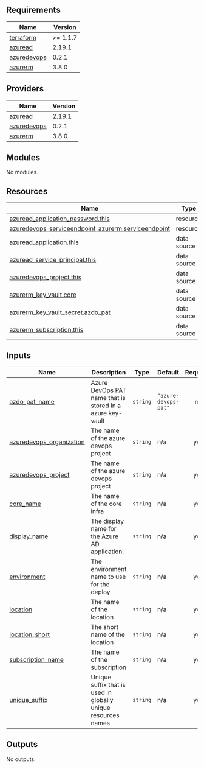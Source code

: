 ## Requirements

| Name | Version |
|------|---------|
| <a name="requirement_terraform"></a> [terraform](#requirement\_terraform) | >= 1.1.7 |
| <a name="requirement_azuread"></a> [azuread](#requirement\_azuread) | 2.19.1 |
| <a name="requirement_azuredevops"></a> [azuredevops](#requirement\_azuredevops) | 0.2.1 |
| <a name="requirement_azurerm"></a> [azurerm](#requirement\_azurerm) | 3.8.0 |

## Providers

| Name | Version |
|------|---------|
| <a name="provider_azuread"></a> [azuread](#provider\_azuread) | 2.19.1 |
| <a name="provider_azuredevops"></a> [azuredevops](#provider\_azuredevops) | 0.2.1 |
| <a name="provider_azurerm"></a> [azurerm](#provider\_azurerm) | 3.8.0 |

## Modules

No modules.

## Resources

| Name | Type |
|------|------|
| [azuread_application_password.this](https://registry.terraform.io/providers/hashicorp/azuread/2.19.1/docs/resources/application_password) | resource |
| [azuredevops_serviceendpoint_azurerm.serviceendpoint](https://registry.terraform.io/providers/microsoft/azuredevops/0.2.1/docs/resources/serviceendpoint_azurerm) | resource |
| [azuread_application.this](https://registry.terraform.io/providers/hashicorp/azuread/2.19.1/docs/data-sources/application) | data source |
| [azuread_service_principal.this](https://registry.terraform.io/providers/hashicorp/azuread/2.19.1/docs/data-sources/service_principal) | data source |
| [azuredevops_project.this](https://registry.terraform.io/providers/microsoft/azuredevops/0.2.1/docs/data-sources/project) | data source |
| [azurerm_key_vault.core](https://registry.terraform.io/providers/hashicorp/azurerm/3.8.0/docs/data-sources/key_vault) | data source |
| [azurerm_key_vault_secret.azdo_pat](https://registry.terraform.io/providers/hashicorp/azurerm/3.8.0/docs/data-sources/key_vault_secret) | data source |
| [azurerm_subscription.this](https://registry.terraform.io/providers/hashicorp/azurerm/3.8.0/docs/data-sources/subscription) | data source |

## Inputs

| Name | Description | Type | Default | Required |
|------|-------------|------|---------|:--------:|
| <a name="input_azdo_pat_name"></a> [azdo\_pat\_name](#input\_azdo\_pat\_name) | Azure DevOps PAT name that is stored in a azure key-vault | `string` | `"azure-devops-pat"` | no |
| <a name="input_azuredevops_organization"></a> [azuredevops\_organization](#input\_azuredevops\_organization) | The name of the azure devops project | `string` | n/a | yes |
| <a name="input_azuredevops_project"></a> [azuredevops\_project](#input\_azuredevops\_project) | The name of the azure devops project | `string` | n/a | yes |
| <a name="input_core_name"></a> [core\_name](#input\_core\_name) | The name of the core infra | `string` | n/a | yes |
| <a name="input_display_name"></a> [display\_name](#input\_display\_name) | The display name for the Azure AD application. | `string` | n/a | yes |
| <a name="input_environment"></a> [environment](#input\_environment) | The environment name to use for the deploy | `string` | n/a | yes |
| <a name="input_location"></a> [location](#input\_location) | The name of the location | `string` | n/a | yes |
| <a name="input_location_short"></a> [location\_short](#input\_location\_short) | The short name of the location | `string` | n/a | yes |
| <a name="input_subscription_name"></a> [subscription\_name](#input\_subscription\_name) | The name of the subscription | `string` | n/a | yes |
| <a name="input_unique_suffix"></a> [unique\_suffix](#input\_unique\_suffix) | Unique suffix that is used in globally unique resources names | `string` | n/a | yes |

## Outputs

No outputs.

